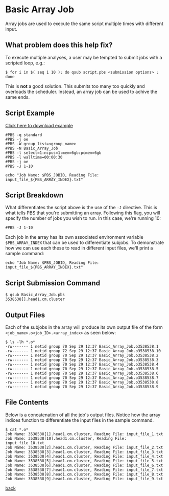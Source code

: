 # Basic Array Job

Array jobs are used to execute the same script multiple times with different input. 

## What problem does this help fix?
To execute multiple analyses, a user may be tempted to submit jobs with a scripted loop, e.g.:

```
$ for i in $( seq 1 10 ); do qsub script.pbs <submission options> ; done
```

This is **not** a good solution. This submits too many too quickly and overloads the scheduler. Instead, an array job can be used to achive the same ends. 

## Script Example
[Click here to download example](Basic_Array_Job.tar.gz)

```
#PBS -q standard
#PBS -j oe
#PBS -W group_list=<group_name>
#PBS -N Basic_Array_Job
#PBS -l select=1:ncpus=1:mem=6gb:pcmem=6gb
#PBS -l walltime=00:00:30
#PBS -j oe
#PBS -J 1-10

echo "Job Name: $PBS_JOBID, Reading File: input_file_${PBS_ARRAY_INDEX}.txt"
```

##  Script Breakdown

What differentiates the script above is the use of the ```-J``` directive. This is what tells PBS that you're submitting an array. Following this flag, you will specify the number of jobs you wish to run. In this case, we're running 10:

```
#PBS -J 1-10
```

Each job in the array has its own associated environment variable ```$PBS_ARRAY_INDEX``` that can be used to differentiate subjobs. To demonstrate how we can use each these to read in different input files, we'll print a sample command:
```
echo "Job Name: $PBS_JOBID, Reading File: input_file_${PBS_ARRAY_INDEX}.txt"
```

## Script Submission Command
```
$ qsub Basic_Array_Job.pbs
3538538[].head1.cm.cluster
```

## Output Files
Each of the subjobs in the array will produce its own output file of the form ```<job_name>.o<job_ID>.<array_index>``` as seen below:

```
$ ls -lh *.o*
-rw------- 1 netid group 70 Sep 29 12:37 Basic_Array_Job.o3538538.1
-rw------- 1 netid group 72 Sep 29 12:37 Basic_Array_Job.o3538538.10
-rw------- 1 netid group 70 Sep 29 12:37 Basic_Array_Job.o3538538.2
-rw------- 1 netid group 70 Sep 29 12:37 Basic_Array_Job.o3538538.3
-rw------- 1 netid group 70 Sep 29 12:37 Basic_Array_Job.o3538538.4
-rw------- 1 netid group 70 Sep 29 12:37 Basic_Array_Job.o3538538.5
-rw------- 1 netid group 70 Sep 29 12:37 Basic_Array_Job.o3538538.6
-rw------- 1 netid group 70 Sep 29 12:37 Basic_Array_Job.o3538538.7
-rw------- 1 netid group 70 Sep 29 12:37 Basic_Array_Job.o3538538.8
-rw------- 1 netid group 70 Sep 29 12:37 Basic_Array_Job.o3538538.9
```

## File Contents

Below is a concatenation of all the job's output files. Notice how the array indices function to differentiate the input files in the sample command. 

```
$ cat *.o*
Job Name: 3538538[1].head1.cm.cluster, Reading File: input_file_1.txt
Job Name: 3538538[10].head1.cm.cluster, Reading File: input_file_10.txt
Job Name: 3538538[2].head1.cm.cluster, Reading File: input_file_2.txt
Job Name: 3538538[3].head1.cm.cluster, Reading File: input_file_3.txt
Job Name: 3538538[4].head1.cm.cluster, Reading File: input_file_4.txt
Job Name: 3538538[5].head1.cm.cluster, Reading File: input_file_5.txt
Job Name: 3538538[6].head1.cm.cluster, Reading File: input_file_6.txt
Job Name: 3538538[7].head1.cm.cluster, Reading File: input_file_7.txt
Job Name: 3538538[8].head1.cm.cluster, Reading File: input_file_8.txt
Job Name: 3538538[9].head1.cm.cluster, Reading File: input_file_9.txt
```

[back](../)
